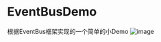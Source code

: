 # EventBusDemo
根据EventBus框架实现的一个简单的小Demo
![image](https://github.com/jiaowenzheng/EventBusDemo/master/screenshots/event_bus.gif)
